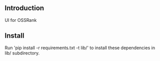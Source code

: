 ## Introduction

UI for OSSRank

## Install
Run 'pip install -r requirements.txt -t lib/' to install these dependencies  in lib/ subdirectory.

